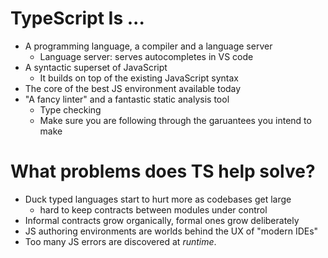 # TypeScript Is ...
* A programming language, a compiler and a language server
  * Language server: serves autocompletes in VS code
* A syntactic superset of JavaScript
  * It builds on top of the existing JavaScript syntax
* The core of the best JS environment available today
* "A fancy linter" and a fantastic static analysis tool
  * Type checking
  * Make sure you are following through the garuantees you intend to make

# What problems does TS help solve?
* Duck typed languages start to hurt more as codebases get large
  * hard to keep contracts between modules under control
* Informal contracts grow organically, formal ones grow deliberately
* JS authoring environments are worlds behind the UX of "modern IDEs"
* Too many JS errors are discovered at *runtime*.
